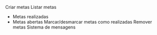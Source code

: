 Criar metas 
Listar metas
   - Metas realizadas 
   - Metas abertas
Marcar/desmarcar metas como realizadas
Remover metas
Sistema de mensagens